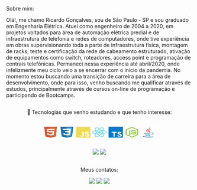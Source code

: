 <p>Sobre mim:</p>
<p align: justify> Olá!, me chamo Ricardo Gonçalves, sou de São Paulo - SP e sou graduado em Engenharia Elétrica. Atuei como engenheiro de 2004 a 2020, em projetos voltados para área de automação elétrica predial e de infraestrutura de telefonia e redes de computadores, onde tive experiência em obras supervisionando toda a parte de infraestrutura física, montagem de racks, teste e certificação da rede de cabeamento estruturado, ativação de equipamentos como switch, roteadores, access point e programação de centrais telefônicas. 
Permaneci nessa experiência até abril/2020, onde infelizmente meu ciclo veio a se encerrar com o início da pandemia. 
 No momento estou buscando uma transição de carreira para a área de desenvolvimento, onde para isso, venho buscando me qualificar através de estudos, principalmente através de cursos on-line de programação e participando de Bootcamps.</p>                  

##  

<p align= "center">👀 Tecnologias que venho estudando e que tenho interesse:</p>

<div align="center" style="display: inline_block"><br>  
    <img align="center" alt="Ricardo-HTML" height="30" width="40" src="https://raw.githubusercontent.com/devicons/devicon/master/icons/html5/html5-original.svg">
    <img align="center" alt="Ricardo-CSS" height="30" width="40" src="https://raw.githubusercontent.com/devicons/devicon/master/icons/css3/css3-original.svg">  
    <img align="center" alt="Ricardo-Js" height="30" width="40" src="https://raw.githubusercontent.com/devicons/devicon/master/icons/javascript/javascript-plain.svg">
    <img align="center" alt="Ricardo-React" height="30" width="40" src="https://raw.githubusercontent.com/devicons/devicon/master/icons/react/react-original.svg">
    <img align="center" alt="Ricardo-Ts" height="30" width="40" src="https://raw.githubusercontent.com/devicons/devicon/master/icons/typescript/typescript-plain.svg">
    <img align="center" alt="Ricardo-nodejs" height="30" width="40" src="https://raw.githubusercontent.com/devicons/devicon/master/icons/nodejs/nodejs-original.svg">
    <img align="center" alt="Ricardo-java" height="30" width="40" src="https://raw.githubusercontent.com/devicons/devicon/master/icons/java/java-original.svg">
</div>

##

<div align="center" style="display: inline_block">
  <img height="160em" src="https://github-readme-stats.vercel.app/api?username=ricgcaceja&show_icons=true&theme=highcontrast&include_all_commits=true&count_private=true"/>
  <img height="160em" src="https://github-readme-stats.vercel.app/api/top-langs/?username=ricgcaceja&layout=compact&langs_count=7&theme=highcontrast"/> 
</div>


##

<p align="center">Meus contatos:</p>
<div align="center"> 
  <a href="https://discord.gg/Ric.ar.do#6220" target="_blank"><img src="https://img.shields.io/badge/Discord-7289DA?style=for-the-badge&logo=discord&logoColor=white" target="_blank"></a> 
  <a href = "mailto:r.goncalves.cac@gmail.com"><img src="https://img.shields.io/badge/-Gmail-%23333?style=for-the-badge&logo=gmail&logoColor=white" target="_blank"></a>
  <a href="https://www.linkedin.com/in/ricardo-gonçalves-ti" target="_blank"><img src="https://img.shields.io/badge/-LinkedIn-%230077B5?style=for-the-badge&logo=linkedin&logoColor=white" target="_blank"></a> 

</div>
